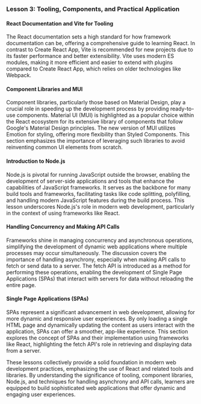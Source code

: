 ### Lesson 3: Tooling, Components, and Practical Application

#### React Documentation and Vite for Tooling
The React documentation sets a high standard for how framework documentation can be, offering a comprehensive guide to learning React. In contrast to Create React App, Vite is recommended for new projects due to its faster performance and better extensibility. Vite uses modern ES modules, making it more efficient and easier to extend with plugins compared to Create React App, which relies on older technologies like Webpack.

#### Component Libraries and MUI
Component libraries, particularly those based on Material Design, play a crucial role in speeding up the development process by providing ready-to-use components. Material UI (MUI) is highlighted as a popular choice within the React ecosystem for its extensive library of components that follow Google's Material Design principles. The new version of MUI utilizes Emotion for styling, offering more flexibility than Styled Components. This section emphasizes the importance of leveraging such libraries to avoid reinventing common UI elements from scratch.

#### Introduction to Node.js
Node.js is pivotal for running JavaScript outside the browser, enabling the development of server-side applications and tools that enhance the capabilities of JavaScript frameworks. It serves as the backbone for many build tools and frameworks, facilitating tasks like code splitting, polyfilling, and handling modern JavaScript features during the build process. This lesson underscores Node.js's role in modern web development, particularly in the context of using frameworks like React.

#### Handling Concurrency and Making API Calls
Frameworks shine in managing concurrency and asynchronous operations, simplifying the development of dynamic web applications where multiple processes may occur simultaneously. The discussion covers the importance of handling asynchrony, especially when making API calls to fetch or send data to a server. The fetch API is introduced as a method for performing these operations, enabling the development of Single Page Applications (SPAs) that interact with servers for data without reloading the entire page.

#### Single Page Applications (SPAs)
SPAs represent a significant advancement in web development, allowing for more dynamic and responsive user experiences. By only loading a single HTML page and dynamically updating the content as users interact with the application, SPAs can offer a smoother, app-like experience. This section explores the concept of SPAs and their implementation using frameworks like React, highlighting the fetch API's role in retrieving and displaying data from a server.

These lessons collectively provide a solid foundation in modern web development practices, emphasizing the use of React and related tools and libraries. By understanding the significance of tooling, component libraries, Node.js, and techniques for handling asynchrony and API calls, learners are equipped to build sophisticated web applications that offer dynamic and engaging user experiences.